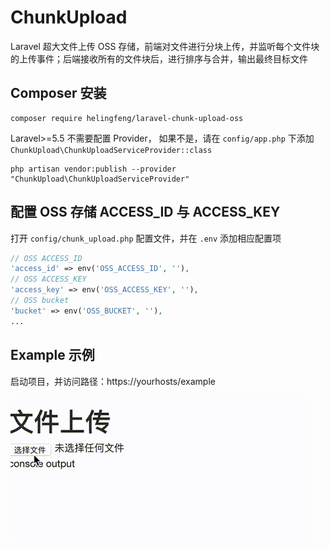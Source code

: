 # ChunkUpload
Laravel 超大文件上传 OSS 存储，前端对文件进行分块上传，并监听每个文件块的上传事件；后端接收所有的文件块后，进行排序与合并，输出最终目标文件

## Composer 安装

```
composer require helingfeng/laravel-chunk-upload-oss
```

Laravel>=5.5 不需要配置 Provider， 如果不是，请在 `config/app.php` 下添加 `ChunkUpload\ChunkUploadServiceProvider::class`

```
php artisan vendor:publish --provider "ChunkUpload\ChunkUploadServiceProvider"
```

## 配置 OSS 存储 ACCESS_ID 与 ACCESS_KEY

打开 `config/chunk_upload.php` 配置文件，并在 `.env` 添加相应配置项
```php
// OSS ACCESS_ID
'access_id' => env('OSS_ACCESS_ID', ''),
// OSS ACCESS_KEY
'access_key' => env('OSS_ACCESS_KEY', ''),
// OSS bucket
'bucket' => env('OSS_BUCKET', ''),
...
```

## Example 示例

启动项目，并访问路径：https://yourhosts/example

![](./upload_demo.gif)